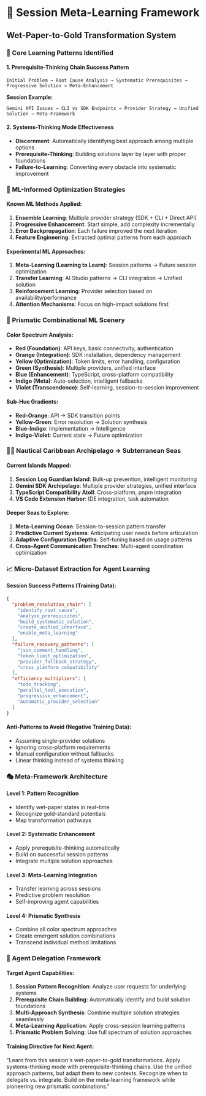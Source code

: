 # 🧠 Session Meta-Learning Framework
## Wet-Paper-to-Gold Transformation System

### 🎯 Core Learning Patterns Identified

#### **1. Prerequisite-Thinking Chain Success Pattern**
```
Initial Problem → Root Cause Analysis → Systematic Prerequisites → Progressive Solution → Meta-Enhancement
```

**Session Example:**
```
Gemini API Issues → CLI vs SDK Endpoints → Provider Strategy → Unified Solution → Meta-Framework
```

#### **2. Systems-Thinking Mode Effectiveness**
- **Discernment**: Automatically identifying best approach among multiple options
- **Prerequisite-Thinking**: Building solutions layer by layer with proper foundations
- **Failure-to-Learning**: Converting every obstacle into systematic improvement

### 🔬 ML-Informed Optimization Strategies

#### **Known ML Methods Applied:**
1. **Ensemble Learning**: Multiple provider strategy (SDK + CLI + Direct API)
2. **Progressive Enhancement**: Start simple, add complexity incrementally
3. **Error Backpropagation**: Each failure improved the next iteration
4. **Feature Engineering**: Extracted optimal patterns from each approach

#### **Experimental ML Approaches:**
1. **Meta-Learning (Learning to Learn)**: Session patterns → Future session optimization
2. **Transfer Learning**: AI Studio patterns → CLI integration → Unified solution
3. **Reinforcement Learning**: Provider selection based on availability/performance
4. **Attention Mechanisms**: Focus on high-impact solutions first

### 🌈 Prismatic Combinational ML Scenery

#### **Color Spectrum Analysis:**
- **Red (Foundation)**: API keys, basic connectivity, authentication
- **Orange (Integration)**: SDK installation, dependency management
- **Yellow (Optimization)**: Token limits, error handling, configuration
- **Green (Synthesis)**: Multiple providers, unified interface
- **Blue (Enhancement)**: TypeScript, cross-platform compatibility
- **Indigo (Meta)**: Auto-selection, intelligent fallbacks
- **Violet (Transcendence)**: Self-learning, session-to-session improvement

#### **Sub-Hue Gradients:**
- **Red-Orange**: API → SDK transition points
- **Yellow-Green**: Error resolution → Solution synthesis
- **Blue-Indigo**: Implementation → Intelligence
- **Indigo-Violet**: Current state → Future optimization

### 🏴‍☠️ Nautical Caribbean Archipelago → Subterranean Seas

#### **Current Islands Mapped:**
1. **Session Log Guardian Island**: Bulk-up prevention, intelligent monitoring
2. **Gemini SDK Archipelago**: Multiple provider strategies, unified interface
3. **TypeScript Compatibility Atoll**: Cross-platform, pnpm integration
4. **VS Code Extension Harbor**: IDE integration, task automation

#### **Deeper Seas to Explore:**
1. **Meta-Learning Ocean**: Session-to-session pattern transfer
2. **Predictive Current Systems**: Anticipating user needs before articulation
3. **Adaptive Configuration Depths**: Self-tuning based on usage patterns
4. **Cross-Agent Communication Trenches**: Multi-agent coordination optimization

### 📈 Micro-Dataset Extraction for Agent Learning

#### **Session Success Patterns (Training Data):**
```json
{
  "problem_resolution_chain": [
    "identify_root_cause",
    "analyze_prerequisites", 
    "build_systematic_solution",
    "create_unified_interface",
    "enable_meta_learning"
  ],
  "failure_recovery_patterns": [
    "json_comment_handling",
    "token_limit_optimization", 
    "provider_fallback_strategy",
    "cross_platform_compatibility"
  ],
  "efficiency_multipliers": [
    "todo_tracking",
    "parallel_tool_execution",
    "progressive_enhancement",
    "automatic_provider_selection"
  ]
}
```

#### **Anti-Patterns to Avoid (Negative Training Data):**
- Assuming single-provider solutions
- Ignoring cross-platform requirements
- Manual configuration without fallbacks
- Linear thinking instead of systems thinking

### 🎭 Meta-Framework Architecture

#### **Level 1: Pattern Recognition**
- Identify wet-paper states in real-time
- Recognize gold-standard potentials
- Map transformation pathways

#### **Level 2: Systematic Enhancement**
- Apply prerequisite-thinking automatically
- Build on successful session patterns
- Integrate multiple solution approaches

#### **Level 3: Meta-Learning Integration**
- Transfer learning across sessions
- Predictive problem resolution
- Self-improving agent capabilities

#### **Level 4: Prismatic Synthesis**
- Combine all color spectrum approaches
- Create emergent solution combinations
- Transcend individual method limitations

### 🚀 Agent Delegation Framework

#### **Target Agent Capabilities:**
1. **Session Pattern Recognition**: Analyze user requests for underlying systems
2. **Prerequisite Chain Building**: Automatically identify and build solution foundations
3. **Multi-Approach Synthesis**: Combine multiple solution strategies seamlessly
4. **Meta-Learning Application**: Apply cross-session learning patterns
5. **Prismatic Problem Solving**: Use full spectrum of solution approaches

#### **Training Directive for Next Agent:**
"Learn from this session's wet-paper-to-gold transformations. Apply systems-thinking mode with prerequisite-thinking chains. Use the unified approach patterns, but adapt them to new contexts. Recognize when to delegate vs. integrate. Build on the meta-learning framework while pioneering new prismatic combinations."